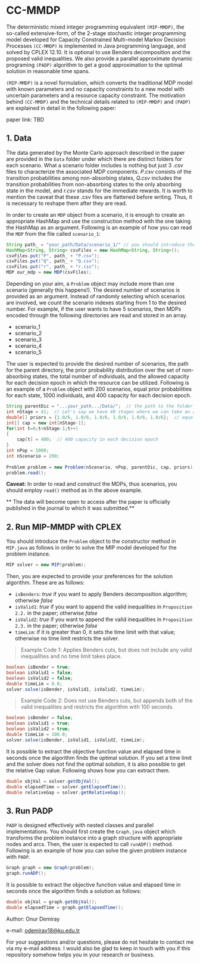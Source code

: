 # CC-MMDP

The deterministic mixed integer programming equivalent `(MIP-MMDP)`, the so-called extensive-form, of the 2-stage stochastic integer programming model developed for Capacity Constrained Multi-model Markov Decision Processes `(CC-MMDP)` is implemented in Java programming language, and solved by CPLEX 12.10. It is optional to use Benders decomposition and the proposed valid inequalities. We also provide a parallel approximate dynamic programing `(PADP)` algorithm to get a good approximation to the optimal solution in reasonable time spans.

`(MIP-MMDP)` is a novel formulation, which converts the traditional MDP model with known parameters and no capacity constraints to a new model with uncertain parameters and a resource capacity constraint. The motivation behind `(CC-MMDP)` and the technical details related to `(MIP-MMDP)` and `(PADP)` are explained in detail in the following paper:

paper link: TBD

## 1. Data

The data generated by the Monte Carlo approach described in the paper are provided in the `Data` folder under which there are distinct folders for each scenario. What a scenario folder includes is nothing but just 3 *.csv* files to characterize the associated MDP components. *P.csv* consists of the transition probabilities among non-absorbing states, *Q.csv* includes the transition probabilities from non-absorbing states to the only absorbing state in the model, and *r.csv* stands for the immediate rewards. It is worth to mention the caveat that these .csv files are flattened before writing. Thus, it is necessary to reshape them after they are read. 

In order to create an `MDP` object from a scenario, it is enough to create an appropriate HashMap and use the construction method with the one taking the HashMap as an argument. Following is an example of how you can read the `MDP` from the file called `scenario_1`:

```java
String path_ = "your_path/Data/scenario_1/" // you should introduce the specific path of the Data folder in your own local
HashMap<String, String> csvFiles = new HashMap<String, String>();
csvFiles.put("P", path_ + "P.csv");
csvFiles.put("Q", path_ + "Q.csv");
csvFiles.put("r", path_ + "r.csv");
MDP our_mdp = new MDP(csvFiles);
```

Depending on your aim, a `Problem` object may include more than one scenario (generally this happens!). The desired number of scenarios is provided as an argument. Instead of randomly selecting which scenarios are involved, we count the scenario indexes starting from 1 to the desired number. For example, if the user wants to have 5 scenarios, then MDPs encoded through the following directories are read and stored in an array.

- scenario_1
- scenario_2
- scenario_3
- scenario_4
- scenario_5

The user is expected to provide the desired number of scenarios, the path for the parent directory, the prior probability distribution over the set of non-absorbing states, the total number of individuals, and the allowed capacity for each decision epoch in which the resource can be utilized. Following is an example of a `Problem` object with 200 scenarios, equal prior probabilities for each state, 1000 individuals, and 400 capacity for each decision epoch.

```java
String parentDic = "...your_path.../Data/";  // the path to the folder which includes the scenario folders
int nStage = 41;  // Let's say we have 40 stages where we can take an action
double[] priors = {1.0/6, 1.0/6, 1.0/6, 1.0/6, 1.0/6, 1.0/6};  // equal prior probabilities
int[] cap = new int[nStage-1];
for(int t=0;t<nStage-1;t++)
{
    cap[t] = 400;  // 400 capacity in each decision epoch
}
int nPop = 1000;
int nScenario = 200;
		
Problem problem = new Problem(nScenario, nPop, parentDic, cap, priors);
problem.read();
```
**Caveat:** In order to read and construct the MDPs, thus scenarios, you should employ `read()` method as in the above example.

** The data will become open to access after the paper is officially published in the journal to which it was submitted.**

## 2. Run MIP-MMDP with CPLEX

You should introduce the `Problem` object to the constructor method in `MIP.java` as follows in order to solve the MIP model developed for the problem instance.

```java
MIP solver = new MIP(problem);
```
Then, you are expected to provide your preferences for the solution algorithm. These are as follows:

- `isBenders`: *true* if you want to apply Benders decomposition algorithm; otherwise *false*
- `isValid1`: *true* if you want to append the valid inequalities in `Proposition 2.2.` in the paper; otherwise *false*
- `isValid2`: *true* if you want to append the valid inequalities in `Proposition 2.3.` in the paper; otherwise *false*
- `timeLim`: if it is greater than 0, it sets the time limit with that value; otherwise no time limit restricts the solver.

> Example Code 1: Applies Benders cuts, but does not include any valid inequalities and no time limit takes place.

```java
boolean isBender = true;
boolean isValid1 = false;
boolean isValid2 = false;
double timeLim = 0.0;
solver.solve(isBender, isValid1, isValid2, timeLim);
```

> Example Code 2: Does not use Benders cuts, but appends both of the valid inequalities and restricts the algorithm with 100 seconds.
```java
boolean isBender = false;
boolean isValid1 = true;
boolean isValid2 = true;
double timeLim = 100.0;
solver.solve(isBender, isValid1, isValid2, timeLim);
```

It is possible to extract the objective function value and elapsed time in seconds once the algorithm finds the optimal solution. If you set a time limit and
the solver does not find the optimal solution, it is also possible to get the relative Gap value. Following shows how you can extract them.

```java
double objVal = solver.getObjVal();
double elapsedTime = solver.getElapsedTime();
double relativeGap = solver.getRelativeGap();
```

## 3. Run PADP

`PADP` is designed effectively with nested classes and parallel implementations. You should first create the `Graph.java` object which transforms the problem instance into a graph structure with appropriate nodes and arcs. Then, the user is expected to call `runADP()` method. Following is an example of how you
can solve the given problem instance with `PADP`.

```java
Graph graph = new Graph(problem);
graph.runADP();
```

It is possible to extract the objective function value and elapsed time in seconds once the algorithm finds a solution as follows:

```java
double objVal = graph.getObjVal();
double elapsedTime = graph.getElapsedTime();
```

Author: Onur Demiray

e-mail: odemiray18@ku.edu.tr

For your suggestions and/or questions, please do not hesitate to contact me via my e-mail address. I would also be glad to keep in touch with you if this repository
somehow helps you in your research or business.
